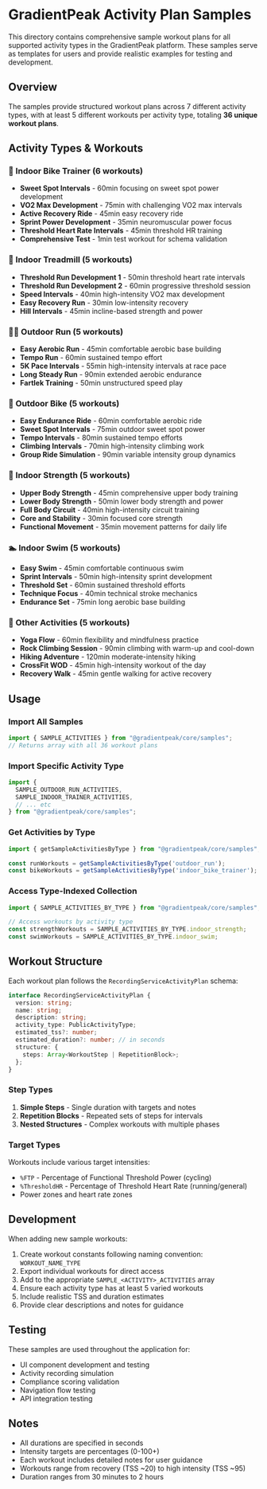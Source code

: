 # GradientPeak Activity Plan Samples

This directory contains comprehensive sample workout plans for all supported activity types in the GradientPeak platform. These samples serve as templates for users and provide realistic examples for testing and development.

## Overview

The samples provide structured workout plans across 7 different activity types, with at least 5 different workouts per activity type, totaling **36 unique workout plans**.

## Activity Types & Workouts

### 🚴 Indoor Bike Trainer (6 workouts)
- **Sweet Spot Intervals** - 60min focusing on sweet spot power development
- **VO2 Max Development** - 75min with challenging VO2 max intervals
- **Active Recovery Ride** - 45min easy recovery ride
- **Sprint Power Development** - 35min neuromuscular power focus
- **Threshold Heart Rate Intervals** - 45min threshold HR training
- **Comprehensive Test** - 1min test workout for schema validation

### 🏃 Indoor Treadmill (5 workouts)
- **Threshold Run Development 1** - 50min threshold heart rate intervals
- **Threshold Run Development 2** - 60min progressive threshold session
- **Speed Intervals** - 40min high-intensity VO2 max development
- **Easy Recovery Run** - 30min low-intensity recovery
- **Hill Intervals** - 45min incline-based strength and power

### 🏃‍♂️ Outdoor Run (5 workouts)
- **Easy Aerobic Run** - 45min comfortable aerobic base building
- **Tempo Run** - 60min sustained tempo effort
- **5K Pace Intervals** - 55min high-intensity intervals at race pace
- **Long Steady Run** - 90min extended aerobic endurance
- **Fartlek Training** - 50min unstructured speed play

### 🚵 Outdoor Bike (5 workouts)
- **Easy Endurance Ride** - 60min comfortable aerobic ride
- **Sweet Spot Intervals** - 75min outdoor sweet spot power
- **Tempo Intervals** - 80min sustained tempo efforts
- **Climbing Intervals** - 70min high-intensity climbing work
- **Group Ride Simulation** - 90min variable intensity group dynamics

### 💪 Indoor Strength (5 workouts)
- **Upper Body Strength** - 45min comprehensive upper body training
- **Lower Body Strength** - 50min lower body strength and power
- **Full Body Circuit** - 40min high-intensity circuit training
- **Core and Stability** - 30min focused core strength
- **Functional Movement** - 35min movement patterns for daily life

### 🏊 Indoor Swim (5 workouts)
- **Easy Swim** - 45min comfortable continuous swim
- **Sprint Intervals** - 50min high-intensity sprint development
- **Threshold Set** - 60min sustained threshold efforts
- **Technique Focus** - 40min technical stroke mechanics
- **Endurance Set** - 75min long aerobic base building

### 🎯 Other Activities (5 workouts)
- **Yoga Flow** - 60min flexibility and mindfulness practice
- **Rock Climbing Session** - 90min climbing with warm-up and cool-down
- **Hiking Adventure** - 120min moderate-intensity hiking
- **CrossFit WOD** - 45min high-intensity workout of the day
- **Recovery Walk** - 45min gentle walking for active recovery

## Usage

### Import All Samples
```typescript
import { SAMPLE_ACTIVITIES } from "@gradientpeak/core/samples";
// Returns array with all 36 workout plans
```

### Import Specific Activity Type
```typescript
import { 
  SAMPLE_OUTDOOR_RUN_ACTIVITIES,
  SAMPLE_INDOOR_TRAINER_ACTIVITIES,
  // ... etc
} from "@gradientpeak/core/samples";
```

### Get Activities by Type
```typescript
import { getSampleActivitiesByType } from "@gradientpeak/core/samples";

const runWorkouts = getSampleActivitiesByType('outdoor_run');
const bikeWorkouts = getSampleActivitiesByType('indoor_bike_trainer');
```

### Access Type-Indexed Collection
```typescript
import { SAMPLE_ACTIVITIES_BY_TYPE } from "@gradientpeak/core/samples";

// Access workouts by activity type
const strengthWorkouts = SAMPLE_ACTIVITIES_BY_TYPE.indoor_strength;
const swimWorkouts = SAMPLE_ACTIVITIES_BY_TYPE.indoor_swim;
```

## Workout Structure

Each workout plan follows the `RecordingServiceActivityPlan` schema:

```typescript
interface RecordingServiceActivityPlan {
  version: string;
  name: string;
  description: string;
  activity_type: PublicActivityType;
  estimated_tss?: number;
  estimated_duration?: number; // in seconds
  structure: {
    steps: Array<WorkoutStep | RepetitionBlock>;
  };
}
```

### Step Types

1. **Simple Steps** - Single duration with targets and notes
2. **Repetition Blocks** - Repeated sets of steps for intervals
3. **Nested Structures** - Complex workouts with multiple phases

### Target Types

Workouts include various target intensities:
- `%FTP` - Percentage of Functional Threshold Power (cycling)
- `%ThresholdHR` - Percentage of Threshold Heart Rate (running/general)
- Power zones and heart rate zones

## Development

When adding new sample workouts:

1. Create workout constants following naming convention: `WORKOUT_NAME_TYPE`
2. Export individual workouts for direct access
3. Add to the appropriate `SAMPLE_<ACTIVITY>_ACTIVITIES` array
4. Ensure each activity type has at least 5 varied workouts
5. Include realistic TSS and duration estimates
6. Provide clear descriptions and notes for guidance

## Testing

These samples are used throughout the application for:
- UI component development and testing
- Activity recording simulation
- Compliance scoring validation
- Navigation flow testing
- API integration testing

## Notes

- All durations are specified in seconds
- Intensity targets are percentages (0-100+)
- Each workout includes detailed notes for user guidance
- Workouts range from recovery (TSS ~20) to high intensity (TSS ~95)
- Duration ranges from 30 minutes to 2 hours